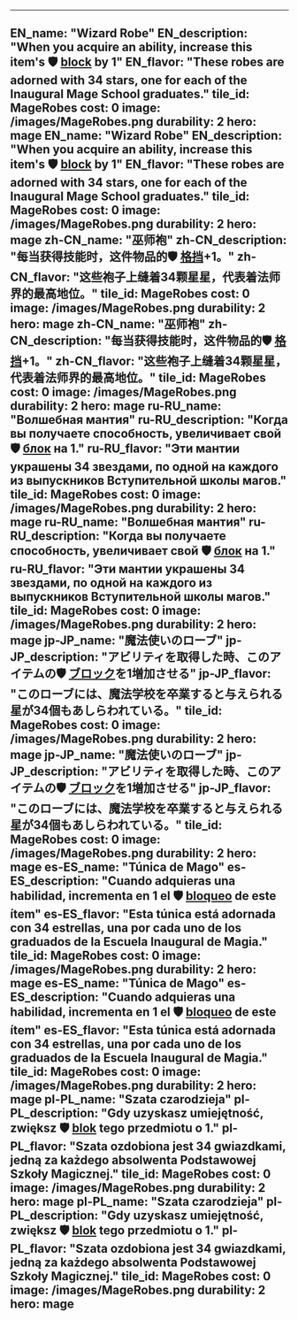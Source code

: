 ---

EN_name: "Wizard Robe"
EN_description: "When you acquire an ability, increase this item's 🛡️️ <u>block</u> by 1"
EN_flavor: "These robes are adorned with 34 stars, one for each of the Inaugural Mage School graduates."
tile_id: MageRobes
cost: 0
image: /images/MageRobes.png
durability: 2
hero: mage
EN_name: "Wizard Robe"
EN_description: "When you acquire an ability, increase this item's 🛡️️ <u>block</u> by 1"
EN_flavor: "These robes are adorned with 34 stars, one for each of the Inaugural Mage School graduates."
tile_id: MageRobes
cost: 0
image: /images/MageRobes.png
durability: 2
hero: mage
zh-CN_name: "巫师袍"
zh-CN_description: "每当获得技能时，这件物品的🛡️️ <u>格挡</u>+1。"
zh-CN_flavor: "这些袍子上缝着34颗星星，代表着法师界的最高地位。"
tile_id: MageRobes
cost: 0
image: /images/MageRobes.png
durability: 2
hero: mage
zh-CN_name: "巫师袍"
zh-CN_description: "每当获得技能时，这件物品的🛡️️ <u>格挡</u>+1。"
zh-CN_flavor: "这些袍子上缝着34颗星星，代表着法师界的最高地位。"
tile_id: MageRobes
cost: 0
image: /images/MageRobes.png
durability: 2
hero: mage
ru-RU_name: "Волшебная мантия"
ru-RU_description: "Когда вы получаете способность, увеличивает свой 🛡️️ <u>блок</u> на 1."
ru-RU_flavor: "Эти мантии украшены 34 звездами, по одной на каждого из выпускников Вступительной школы магов."
tile_id: MageRobes
cost: 0
image: /images/MageRobes.png
durability: 2
hero: mage
ru-RU_name: "Волшебная мантия"
ru-RU_description: "Когда вы получаете способность, увеличивает свой 🛡️️ <u>блок</u> на 1."
ru-RU_flavor: "Эти мантии украшены 34 звездами, по одной на каждого из выпускников Вступительной школы магов."
tile_id: MageRobes
cost: 0
image: /images/MageRobes.png
durability: 2
hero: mage
jp-JP_name: "魔法使いのローブ"
jp-JP_description: "アビリティを取得した時、このアイテムの🛡️️ <u>ブロック</u>を1増加させる"
jp-JP_flavor: "このローブには、魔法学校を卒業すると与えられる星が34個もあしらわれている。"
tile_id: MageRobes
cost: 0
image: /images/MageRobes.png
durability: 2
hero: mage
jp-JP_name: "魔法使いのローブ"
jp-JP_description: "アビリティを取得した時、このアイテムの🛡️️ <u>ブロック</u>を1増加させる"
jp-JP_flavor: "このローブには、魔法学校を卒業すると与えられる星が34個もあしらわれている。"
tile_id: MageRobes
cost: 0
image: /images/MageRobes.png
durability: 2
hero: mage
es-ES_name: "Túnica de Mago"
es-ES_description: "Cuando adquieras una habilidad, incrementa en 1 el 🛡️️ <u>bloqueo</u> de este ítem"
es-ES_flavor: "Esta túnica está adornada con 34 estrellas, una por cada uno de los graduados de la Escuela Inaugural de Magia."
tile_id: MageRobes
cost: 0
image: /images/MageRobes.png
durability: 2
hero: mage
es-ES_name: "Túnica de Mago"
es-ES_description: "Cuando adquieras una habilidad, incrementa en 1 el 🛡️️ <u>bloqueo</u> de este ítem"
es-ES_flavor: "Esta túnica está adornada con 34 estrellas, una por cada uno de los graduados de la Escuela Inaugural de Magia."
tile_id: MageRobes
cost: 0
image: /images/MageRobes.png
durability: 2
hero: mage
pl-PL_name: "Szata czarodzieja"
pl-PL_description: "Gdy uzyskasz umiejętność, zwiększ 🛡️️ <u>blok</u> tego przedmiotu o 1."
pl-PL_flavor: "Szata ozdobiona jest 34 gwiazdkami, jedną za każdego absolwenta Podstawowej Szkoły Magicznej."
tile_id: MageRobes
cost: 0
image: /images/MageRobes.png
durability: 2
hero: mage
pl-PL_name: "Szata czarodzieja"
pl-PL_description: "Gdy uzyskasz umiejętność, zwiększ 🛡️️ <u>blok</u> tego przedmiotu o 1."
pl-PL_flavor: "Szata ozdobiona jest 34 gwiazdkami, jedną za każdego absolwenta Podstawowej Szkoły Magicznej."
tile_id: MageRobes
cost: 0
image: /images/MageRobes.png
durability: 2
hero: mage
---